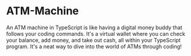 # ATM-Machine
An ATM machine in TypeScript is like having a digital money buddy that follows your coding commands. It's a virtual wallet where you can check your balance, add money, and take out cash, all within your TypeScript program. It's a neat way to dive into the world of ATMs through coding!
